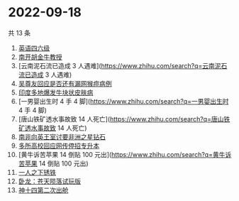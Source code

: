 # 2022-09-18

共 13 条

<!-- BEGIN -->
<!-- 最后更新时间 Sun Sep 18 2022 12:08:32 GMT+0800 (China Standard Time) -->

1. [英语四六级](https://www.zhihu.com/search?q=英语四六级)
1. [南开胡金牛教授](https://www.zhihu.com/search?q=南开胡金牛教授)
1. [云南泥石流已造成 3 人遇难](https://www.zhihu.com/search?q=云南泥石流已造成 3 人遇难)
1. [吴尊友回应是否还有漏网猴痘病例](https://www.zhihu.com/search?q=吴尊友回应是否还有漏网猴痘病例)
1. [印度多地爆发牛块状皮肤病](https://www.zhihu.com/search?q=印度多地爆发牛块状皮肤病)
1. [一男婴出生时 4 手 4 脚](https://www.zhihu.com/search?q=一男婴出生时 4 手 4 脚)
1. [唐山铁矿透水事故致 14 人死亡](https://www.zhihu.com/search?q=唐山铁矿透水事故致 14 人死亡)
1. [南非向英王室讨要非洲之星钻石](https://www.zhihu.com/search?q=南非向英王室讨要非洲之星钻石)
1. [多所高校回应网传停招专升本](https://www.zhihu.com/search?q=多所高校回应网传停招专升本)
1. [黄牛诉苦苹果 14 倒贴 100 元出](https://www.zhihu.com/search?q=黄牛诉苦苹果 14 倒贴 100 元出)
1. [一人之下锈铁](https://www.zhihu.com/search?q=一人之下锈铁)
1. [卧龙：苍天陨落试玩版](https://www.zhihu.com/search?q=卧龙：苍天陨落试玩版)
1. [神十四第二次出舱](https://www.zhihu.com/search?q=神十四第二次出舱)

<!-- END -->
